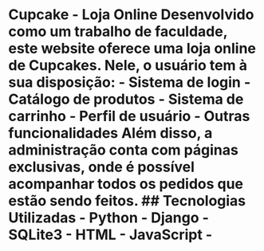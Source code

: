 # Cupcake - Loja Online **Desenvolvido como um trabalho de faculdade**, este website oferece uma loja online de Cupcakes. Nele, o usuário tem à sua disposição: - Sistema de login - Catálogo de produtos - Sistema de carrinho - Perfil de usuário - Outras funcionalidades Além disso, a administração conta com páginas exclusivas, onde é possível acompanhar todos os pedidos que estão sendo feitos. ## Tecnologias Utilizadas - Python - Django - SQLite3 - HTML - JavaScript -
